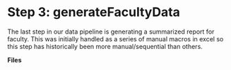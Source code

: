 # Step 3: generateFacultyData

The last step in our data pipeline is generating a summarized report for faculty. This was initially handled as a series of manual macros in excel so this step has historically been more manual/sequential than others. 

**Files** 
